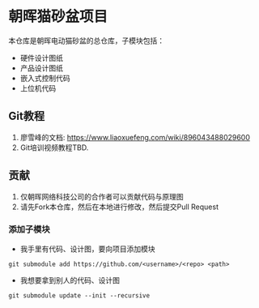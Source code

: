 # 朝晖猫砂盆项目

本仓库是朝晖电动猫砂盆的总仓库，子模块包括：
- 硬件设计图纸
- 产品设计图纸
- 嵌入式控制代码
- 上位机代码

## Git教程
1. 廖雪峰的文档: https://www.liaoxuefeng.com/wiki/896043488029600
2. Git培训视频教程TBD.

## 贡献
1. 仅朝晖网络科技公司的合作者可以贡献代码与原理图
2. 请先Fork本仓库，然后在本地进行修改，然后提交Pull Request
### 添加子模块
- 我手里有代码、设计图，要向项目添加模块
```shell
git submodule add https://github.com/<username>/<repo> <path>
```

- 我想要拿到别人的代码、设计图
```shell
git submodule update --init --recursive
```
